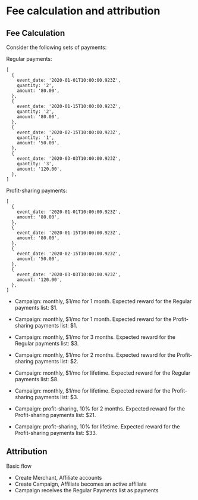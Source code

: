 # Fee calculation and attribution

## Fee Calculation

Consider the following sets of payments:

Regular payments:

```
[
  {
    event_date: '2020-01-01T10:00:00.923Z',
    quantity: '2',
    amount: '80.00',
  },
  {
    event_date: '2020-01-15T10:00:00.923Z',
    quantity: '2',
    amount: '80.00',
  },
  {
    event_date: '2020-02-15T10:00:00.923Z',
    quantity: '1',
    amount: '50.00',
  },
  {
    event_date: '2020-03-03T10:00:00.923Z',
    quantity: '3',
    amount: '120.00',
  },
]
```

Profit-sharing payments:

```
[
  {
    event_date: '2020-01-01T10:00:00.923Z',
    amount: '80.00',
  },
  {
    event_date: '2020-01-15T10:00:00.923Z',
    amount: '80.00',
  },
  {
    event_date: '2020-02-15T10:00:00.923Z',
    amount: '50.00',
  },
  {
    event_date: '2020-03-03T10:00:00.923Z',
    amount: '120.00',
  },
]
```

- Campaign: monthly, $1/mo for 1 month. Expected reward for the Regular payments list: $1.

- Campaign: monthly, $1/mo for 1 month. Expected reward for the Profit-sharing payments list: $1.

- Campaign: monthly, $1/mo for 3 months. Expected reward for the Regular payments list: $3.

- Campaign: monthly, $1/mo for 2 months. Expected reward for the Profit-sharing payments list: $2.

- Campaign: monthly, $1/mo for lifetime. Expected reward for the Regular payments list: $8.

- Campaign: monthly, $1/mo for lifetime. Expected reward for the Profit-sharing payments list: $3.

- Campaign: profit-sharing, 10% for 2 months. Expected reward for the Profit-sharing payments list: $21.

- Campaign: profit-sharing, 10% for lifetime. Expected reward for the Profit-sharing payments list: $33.


## Attribution

Basic flow
- Create Merchant, Affiliate accounts
- Create Campaign, Affiliate becomes an active affiliate
- Campaign receives the Regular Payments list as payments
